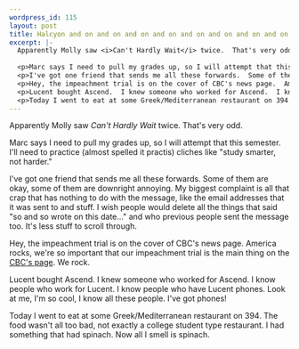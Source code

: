 ```yaml
--- 
wordpress_id: 115
layout: post
title: Halcyon and on and on and on and on and on and on and on and on and on and on and on
excerpt: |-
  Apparently Molly saw <i>Can't Hardly Wait</i> twice.  That's very odd.  
  
  <p>Marc says I need to pull my grades up, so I will attempt that this semester.  I'll need to practice (almost spelled it practis) cliches like "study smarter, not harder."
  <p>I've got one friend that sends me all these forwards.  Some of them are okay, some of them are downright annoying.  My biggest complaint is all that crap that has nothing to do with the message, like the email addresses that it was sent to and stuff.  I wish people would delete all the things that said "so and so wrote on this date..." and who previous people sent the message too.  It's less stuff to scroll through.
  <p>Hey, the impeachment trial is on the cover of CBC's news page.  America rocks, we're so important that our impeachment trial is the main thing on the <a href="http://www.cbcnews.cbc.ca/">CBC's page</a>.  We rock.
  <p>Lucent bought Ascend.  I knew someone who worked for Ascend.  I know people who work for Lucent.  I know people who have Lucent phones.  Look at me, I'm so cool, I know all these people.  I've got phones!
  <p>Today I went to eat at some Greek/Mediterranean restaurant on 394.  The food wasn't all too bad, not exactly a college student type restaurant.  I had something that had spinach.  Now all I smell is spinach.
---
```

Apparently Molly saw <i>Can't Hardly Wait</i> twice.  That's very odd.  

<p>Marc says I need to pull my grades up, so I will attempt that this semester.  I'll need to practice (almost spelled it practis) cliches like "study smarter, not harder."
<p>I've got one friend that sends me all these forwards.  Some of them are okay, some of them are downright annoying.  My biggest complaint is all that crap that has nothing to do with the message, like the email addresses that it was sent to and stuff.  I wish people would delete all the things that said "so and so wrote on this date..." and who previous people sent the message too.  It's less stuff to scroll through.
<p>Hey, the impeachment trial is on the cover of CBC's news page.  America rocks, we're so important that our impeachment trial is the main thing on the <a href="http://www.cbcnews.cbc.ca/">CBC's page</a>.  We rock.
<p>Lucent bought Ascend.  I knew someone who worked for Ascend.  I know people who work for Lucent.  I know people who have Lucent phones.  Look at me, I'm so cool, I know all these people.  I've got phones!
<p>Today I went to eat at some Greek/Mediterranean restaurant on 394.  The food wasn't all too bad, not exactly a college student type restaurant.  I had something that had spinach.  Now all I smell is spinach.
